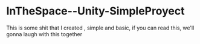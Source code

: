 # InTheSpace--Unity-SimpleProyect
This is some shit that I created , simple and basic, if you can read this, we'll gonna laugh with this together

